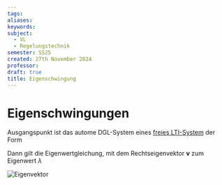 ```yaml
---
tags: 
aliases: 
keywords: 
subject:
  - VL
  - Regelungstechnik
semester: SS25
created: 27th November 2024
professor: 
draft: true
title: Eigenschwingung
---
```

# Eigenschwingungen

Ausgangspunkt ist das autome DGL-System eines [freies LTI-System](Systemtheorie/LTI-Systeme.md#Zustandsraumdarstellung) der Form



Dann gilt die Eigenwertgleichung, mit dem Rechtseigenvektor $\mathbf{v}$ zum Eigenwert $\lambda$

![Eigenvektor](Mathematik/Algebra/Eigenvektor.md#^EWGL)


